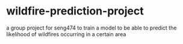 # wildfire-prediction-project
a group project for seng474 to train a model to be able to predict the likelihood of wildfires occurring in a certain area
